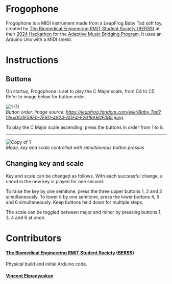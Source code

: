 # Frogophone

Frogophone is a MIDI instrument made from a LeapFrog Baby Tad soft toy, created by [The Biomedical Engineering RMIT Student Society (BERSS)](https://rusu.rmit.edu.au/Clubs/BERSS) at their [2024 Hackathon](https://www.instagram.com/p/C-mOJVxqIss/) for the [Adaptive Music Bridging Program](https://myo.org.au/programs/ensemble-program/adaptive-music-bridging-program/). It uses an Arduino Uno with a MIDI shield.


# Instructions

## Buttons
On startup, Frogophone is set to play the C Major scale, from C4 to C5. Refer to image below for button order.

![1 (1)](https://github.com/user-attachments/assets/b0775f6c-9156-48a7-ad7b-15e903892f39)  
*Button order. Image source: https://leapfrog.fandom.com/wiki/Baby_Tad?file=0C0F59E0-7E8D-4824-ADF4-F2616A6DF0B5.jpeg*

To play the C Major scale ascending, press the buttons in order from 1 to 8.

---

![Copy of 1](https://github.com/user-attachments/assets/42cf0422-3059-4f2b-85b6-b1032552f4bf)  
*Mode, key and scale controlled with simultaneous button presses*

## Changing key and scale

Key and scale can be changed as follows. With each successful change, a chord in the new key is played for one second.

To raise the key by one semitone, press the three upper buttons 1, 2 and 3 simultaneously. To lower it by one semitone, press the lower buttons 4, 5 and 6 simultaneously. Keep buttons held down for multiple steps.

The scale can be toggled between major and minor by pressing buttons 1, 3, 4 and 6 at once.


# Contributors

#### [The Biomedical Engineering RMIT Student Society (BERSS)](https://rusu.rmit.edu.au/Clubs/BERSS)
Physical build and initial Arduino code.

#### [Vincent Ekpanyaskun](https://github.com/vekp)
